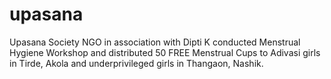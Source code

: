 # upasana
Upasana Society NGO in association with Dipti K conducted Menstrual Hygiene Workshop and distributed 50 FREE Menstrual Cups to Adivasi girls in Tirde, Akola and underprivileged girls in Thangaon, Nashik.
